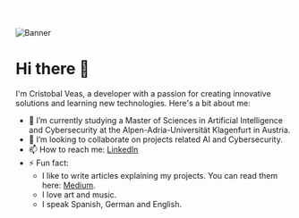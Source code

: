 <!--
**cristobalvch/cristobalvch** is a ✨ _special_ ✨ repository because its `README.md` (this file) appears on your GitHub profile.

Here are some ideas to get you started:

- 🔭 I’m currently working on ...
- 🌱 I’m currently learning ...
- 👯 I’m looking to collaborate on ...
- 🤔 I’m looking for help with ...
- 💬 Ask me about ...
- 📫 How to reach me: ...
- 😄 Pronouns: ...
- ⚡ Fun fact: ...
-->

<div style="position: relative; width: fit-content;">
  <img src="https://images.squarespace-cdn.com/content/v1/57e1aa46c534a5faba5b0beb/1582765003452-WV8XMPA50UI0O0PNA9QZ/SteelCrucible_WEB.jpg" alt="Banner" />
  <div style="position: absolute; top: 50%; left: 50%; transform: translate(-50%, -50%); color: white; font-size: 24px;">
    <p>John Zeleznik - Steel Crucible</p>
  </div>
</div>

<div></div>

# Hi there 👋

I'm Cristobal Veas, a developer with a passion for creating innovative solutions and learning new technologies. Here's a bit about me:

- 🌱 I’m currently studying a Master of Sciences in Artificial Intelligence and Cybersecurity at the Alpen-Adria-Universität Klagenfurt in Austria.
- 👯 I’m looking to collaborate on projects related AI and Cybersecurity.
- 📫 How to reach me: [Linkedln](https://www.linkedin.com/in/cristobalvc/)
- ⚡ Fun fact:
  -  I like to write articles explaining my projects. You can read them here: [Medium](https://medium.com/@cristobal-veas-ch).
  -  I love art and music.
  -  I speak Spanish, German and English.







 
